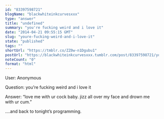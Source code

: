 ```yaml
---
id: "83397598721"
blogName: "blackwhiteinkcurvesxxx"
type: "answer"
title: "undefined"
summary: "you're fucking weird and i love it"
date: "2014-04-21 09:55:15 GMT"
slug: "youre-fucking-weird-and-i-love-it"
state: "published"
tags: ""
shortUrl: "https://tmblr.co/ZZ0w-n1Dgubu1"
postUrl: "https://blackwhiteinkcurvesxxx.tumblr.com/post/83397598721/youre-fucking-weird-and-i-love-it"
noteCount: "0"
format: "html"
---
```


User: Anonymous

Question: you're fucking weird and i love it

Answer: “love me with ur cock baby. jizz all over my face and drown me with ur cum.”

….and back to tonight’s programming.

